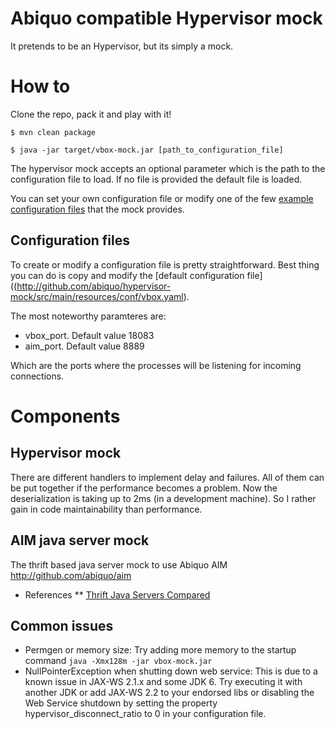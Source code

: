 Abiquo compatible Hypervisor mock
=================================

It pretends to be an Hypervisor, but its simply a mock.


# How to

Clone the repo, pack it and play with it!

~~~
$ mvn clean package

$ java -jar target/vbox-mock.jar [path_to_configuration_file]

~~~

The hypervisor mock accepts an optional parameter which is the path to the configuration file to load. If no file is provided the default file is loaded.

You can set your own configuration file or modify one of the few [example configuration files](http://github.com/abiquo/hypervisor-mock/src/main/resources/examples) that the mock provides.

## Configuration files

To create or modify a configuration file is pretty straightforward. Best thing you can do is copy and modify the [default configuration file]((http://github.com/abiquo/hypervisor-mock/src/main/resources/conf/vbox.yaml).

The most noteworthy paramteres are:

* vbox_port. Default value 18083
* aim_port. Default value 8889

Which are the ports where the processes will be listening for incoming connections.


# Components

## Hypervisor mock

There are different handlers to implement delay and failures. All of them can be put together if the performance becomes a problem. Now the deserialization is taking up to 2ms (in a development machine). So I rather gain in code maintainability than performance.

## AIM java server mock

The thrift based java server mock to use Abiquo AIM http://github.com/abiquo/aim

* References
** [Thrift Java Servers Compared](https://github.com/m1ch1/mapkeeper/wiki/Thrift-Java-Servers-Compared)

## Common issues

* Permgen or memory size: Try adding more memory to the startup command `java -Xmx128m -jar vbox-mock.jar`
* NullPointerException when shutting down web service: This is due to a known issue in JAX-WS 2.1.x and some JDK 6. Try executing it with another JDK or add JAX-WS 2.2 to your endorsed libs or disabling the Web Service shutdown by setting the property hypervisor_disconnect_ratio to 0 in your configuration file.

